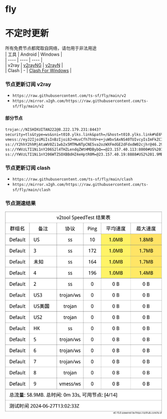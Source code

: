 # fly
# 不定时更新
所有免费节点都爬取自网络，请勿用于非法用途  
|  工具  | Android  | Windows  |  
|  ----  | ----   | ----  |  
| v2ray  | [v2rayNG](https://github.com/2dust/v2rayNG/releases) | [v2rayN](https://github.com/2dust/v2rayN/releases) |  
| Clash  | - | [Clash For Windows](https://github.com/2dust/clashN/releases) | 
  
### 节点更新订阅  v2ray
- `https://raw.githubusercontent.com/ts-sf/fly/main/v2`  
- `https://mirror.v2gh.com/https://raw.githubusercontent.com/ts-sf/fly/main/v2`  

#### 部分节点  
``` 
trojan://NISHIKUITAN222@8.222.179.231:8443?security=tls&type=ws&sni=t010.ylks.link&path=/&host=t010.ylks.link#%E6%9C%AA%E7%9F%A52
vmess://eyJ2IjoiMiIsInBzIjoi8J+HuvCfh7hVU+e+juWbvSAxNS40TUIvcyIsImFkZCI6IjEwNC4xOS40Ni4yMzMiLCJwb3J0IjoiMjA4NiIsImlkIjoiMjllZWJiNjAtYjI3Yi00YTlkLWJiYTUtOTQ3NzYzZDkyMDVlIiwiYWlkIjoiMCIsInNjeSI6ImF1dG8iLCJuZXQiOiJ3cyIsInR5cGUiOiJub25lIiwiaG9zdCI6ImlwMDAyLTIuZHRrdTQ3Lnh5eiIsInBhdGgiOiJnaXRodWIuY29tL0FsdmluOTk5OSIsInRscyI6IiIsInNuaSI6IiIsInRlc3RfbmFtZSI6IlVT576O5Zu9In0=
ss://Y2hhY2hhMjAtaWV0Zi1wb2x5MTMwNTpCNE5va2ozWXFmdGE2dFdxdW02cjhr@46.29.238.83:28768#%E6%9C%AA%E7%9F%A53%201.0MB%2Fs
ss://YWVzLTI1Ni1nY206S2l4THZLendqZWtHMDBybQ==@23.157.40.113:8000#US%201.9MB%2Fs
ss://YWVzLTI1Ni1nY206WTZSOXBBdHZ4eHptR0M=@23.157.40.19:8888#US2%201.9MB%2Fs
```
### 节点更新订阅  clash
- `https://raw.githubusercontent.com/ts-sf/fly/main/clash`  
- `https://mirror.v2gh.com/https://raw.githubusercontent.com/ts-sf/fly/main/clash`  

### 节点测速结果
![image](traffic.png)
